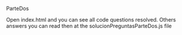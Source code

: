 ParteDos


Open index.html and you can see all code questions resolved.
Others answers you can read then at the solucionPreguntasParteDos.js file
